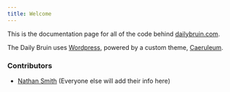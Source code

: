 ```yaml
---
title: Welcome
---
```


This is the documentation page for all of the code behind [dailybruin.com][1].

The Daily Bruin uses [Wordpress][2], powered by a custom theme, [Caeruleum][3].

### Contributors
- [Nathan Smith](http://nathansmith.io)
(Everyone else will add their info here)

[1]:	http://dailybruin.com
[2]:	https://wordpress.org
[3]:	https://github.com/daily-bruin/caeruleum
